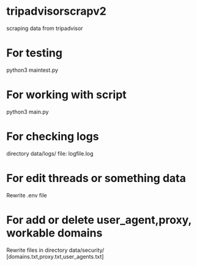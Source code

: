# tripadvisorscrapv2
scraping data from tripadvisor

# For testing
python3 maintest.py

# For working with script
python3 main.py

# For checking logs
directory data/logs/ file: logfile.log

# For edit threads or something data
Rewrite .env file

# For add or delete user_agent,proxy, workable domains
Rewrite files in directory data/security/
[domains.txt,proxy.txt,user_agents.txt]